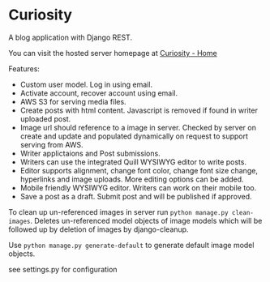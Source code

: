 # Curiosity

A blog application with Django REST.

You can visit the hosted server homepage at [Curiosity - Home](https://curio-sity.herokuapp.com)

Features:

-   Custom user model. Log in using email.
-   Activate account, recover account using email.
-   AWS S3 for serving media files.
-   Create posts with html content. Javascript is removed if found in writer uploaded post.
-   Image url should reference to a image in server. Checked by server on create and update and populated dynamically on request to support serving from AWS.
-   Writer applictaions and Post submissions.
-   Writers can use the integrated Quill WYSIWYG editor to write posts.
-   Editor supports alignment, change font color, change font size change, hyperlinks and image uploads. More editing options can be added.
-   Mobile friendly WYSIWYG editor. Writers can work on their mobile too.
-   Save a post as a draft. Submit post and will be published if approved.

To clean up un-referenced images in server
run `python manage.py clean-images`. Deletes un-referenced model objects of image models which will be followed up by deletion of images by django-cleanup.

Use `python manage.py generate-default` to generate default image model objects.

see settings.py for configuration
